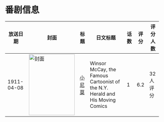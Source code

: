 # 番剧信息

|放送日期|封面|标题|日文标题|话数|评分|评分人数|
|---|---|---|---|---|---|---|
|1911-04-08|<img src="https://lain.bgm.tv/pic/cover/c/eb/5b/110500_8vMKR.jpg" alt="封面" style="width:150px;height:200px;object-fit:cover;">|[小尼莫](https://bangumi.tv/subject/110500)|Winsor McCay, the Famous Cartoonist of the N.Y. Herald and His Moving Comics|1|6.2|32人评分|
